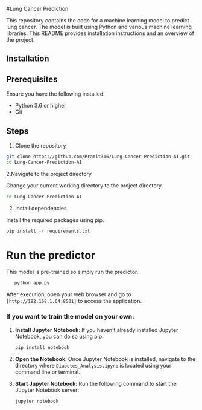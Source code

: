 #Lung Cancer Prediction

This repository contains the code for a machine learning model to predict lung cancer. The model is built using Python and various machine learning libraries. This README provides installation instructions and an overview of the project.

## Installation

## Prerequisites
Ensure you have the following installed:
- Python 3.6 or higher
- Git


## Steps
1. Clone the repository

```bash
git clone https://github.com/Pramit316/Lung-Cancer-Prediction-AI.git
cd Lung-Cancer-Prediction-AI
```
2.Navigate to the project directory

Change your current working directory to the project directory.

```bash
cd Lung-Cancer-Prediction-AI
```

2. Install dependencies

Install the required packages using pip.
```bash
pip install -r requirements.txt
```

# Run the predictor
This model is pre-trained so simply run the predictor.
```bash
   python app.py
   ```
   After execution, open your web browser and go to `[http://192.168.1.64:8501]` to access the application.

### If you want to train the model on your own:

1. **Install Jupyter Notebook**: If you haven't already installed Jupyter Notebook, you can do so using pip:
   ```bash
   pip install notebook
   ```

2. **Open the Notebook**: Once Jupyter Notebook is installed, navigate to the directory where `Diabetes_Analysis.ipynb` is located using your command line or terminal.

3. **Start Jupyter Notebook**: Run the following command to start the Jupyter Notebook server:
   ```bash
   jupyter notebook
   ```
